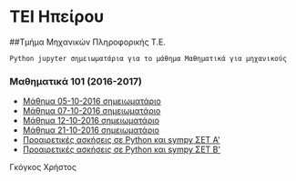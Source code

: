 # ΤΕΙ Ηπείρου 
##Τμήμα Μηχανικών Πληροφορικής Τ.Ε.

	Python jupyter σημειωματάρια για το μάθημα Μαθηματικά για μηχανικούς

### Μαθηματικά 101 (2016-2017)
* [Μάθημα 05-10-2016 σημειωματάριο](https://nbviewer.jupyter.org/github/chgogos/ceteiep_maths101/blob/master/ceteiep_maths101_20161005.ipynb)
* [Μάθημα 07-10-2016 σημειωματάριο](https://nbviewer.jupyter.org/github/chgogos/ceteiep_maths101/blob/master/ceteiep_maths101_20161007.ipynb)
* [Μάθημα 12-10-2016 σημειωματάριο](https://nbviewer.jupyter.org/github/chgogos/ceteiep_maths101/blob/master/ceteiep_maths101_20161012.ipynb)
* [Μάθημα 21-10-2016 σημειωματάριο](https://nbviewer.jupyter.org/github/chgogos/ceteiep_maths101/blob/master/ceteiep_maths101_20161021.ipynb)
* [Προαιρετικές ασκήσεις σε Python και sympy ΣΕΤ Α'](https://nbviewer.jupyter.org/github/chgogos/ceteiep_maths101/blob/master/ceteiep_maths101_exercises_set1.ipynb) 
* [Προαιρετικές ασκήσεις σε Python και sympy ΣΕΤ Β'](https://nbviewer.jupyter.org/github/chgogos/ceteiep_maths101/blob/master/ceteiep_maths101_exercises_set2.ipynb) 

<!---
### Μαθηματικά 101 (2015-2016)

* [ceteiep_00_basics](https://nbviewer.jupyter.org/github/chgogos/ceteiep_maths101/blob/master/ceteiep_00_basics.ipynb)
* [ceteiep_01_sets](https://nbviewer.jupyter.org/github/chgogos/ceteiep_maths101/blob/master/ceteiep_01_sets.ipynb)
* [ceteiep_02_cartesian_polar_coordinates](https://nbviewer.jupyter.org/github/chgogos/ceteiep_maths101/blob/master/ceteiep_02_cartesian_polar_coordinates.ipynb)
* [ceteiep_03_graphs](https://nbviewer.jupyter.org/github/chgogos/ceteiep_maths101/blob/master/ceteiep_03_graphs.ipynb)
* [ceteiep_04](https://nbviewer.jupyter.org/github/chgogos/ceteiep_maths101/blob/master/ceteiep_04.ipynb)
* [ceteiep_05](https://nbviewer.jupyter.org/github/chgogos/ceteiep_maths101/blob/master/ceteiep_05.ipynb)
* [ceteiep_06](https://nbviewer.jupyter.org/github/chgogos/ceteiep_maths101/blob/master/ceteiep_06.ipynb)
* [ceteiep_07](https://nbviewer.jupyter.org/github/chgogos/ceteiep_maths101/blob/master/ceteiep_07.ipynb)
* [ceteiep_08_polynomial_division](https://nbviewer.jupyter.org/github/chgogos/ceteiep_maths101/blob/master/ceteiep_08_polynomial_division.ipynb)
* [ceteiep_09_limits](https://nbviewer.jupyter.org/github/chgogos/ceteiep_maths101/blob/master/ceteiep_09_limits.ipynb)
* [ceteiep_10_derivatives](https://nbviewer.jupyter.org/github/chgogos/ceteiep_maths101/blob/master/ceteiep_10_derivatives.ipynb)
* [ceteiep_11_derivatives2](https://nbviewer.jupyter.org/github/chgogos/ceteiep_maths101/blob/master/ceteiep_11_derivatives2.ipynb)
* [ceteiep_12_derivatives3](https://nbviewer.jupyter.org/github/chgogos/ceteiep_maths101/blob/master/ceteiep_12_derivatives3.ipynb)
* [ceteiep_13_taylor_series](https://nbviewer.jupyter.org/github/chgogos/ceteiep_maths101/blob/master/ceteiep_13_taylor_series.ipynb)
* [ceteiep_14_integrals1](https://nbviewer.jupyter.org/github/chgogos/ceteiep_maths101/blob/master/ceteiep_14_integrals1.ipynb)
* [ceteiep_15_integrals2](https://nbviewer.jupyter.org/github/chgogos/ceteiep_maths101/blob/master/ceteiep_15_integrals2.ipynb)
* [ceteiep_16_linear_algebra1](https://nbviewer.jupyter.org/github/chgogos/ceteiep_maths101/blob/master/ceteiep_16_linear_algebra1.ipynb)
* [ceteiep_17_linear_algebra2](https://nbviewer.jupyter.org/github/chgogos/ceteiep_maths101/blob/master/ceteiep_17_linear_algebra2.ipynb)
* [ceteiep_18_linear_algebra3](https://nbviewer.jupyter.org/github/chgogos/ceteiep_maths101/blob/master/ceteiep_18_linear_algebra3.ipynb)
-->
Γκόγκος Χρήστος
